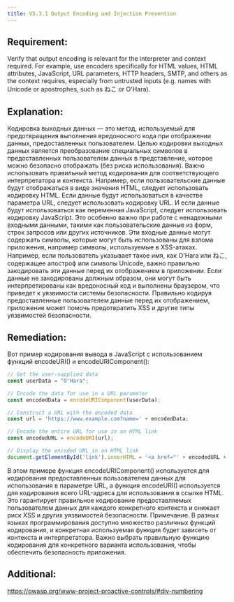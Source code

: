 ```yaml
---
title: V5.3.1 Output Encoding and Injection Prevention
---
```




## Requirement:

Verify that output encoding is relevant for the interpreter and context required. For example, use encoders specifically for HTML values, HTML attributes, JavaScript, URL parameters, HTTP headers, SMTP, and others as the context requires, especially from untrusted inputs (e.g. names with Unicode or apostrophes, such as ねこ or O'Hara).

## Explanation:

Кодировка выходных данных — это метод, используемый для предотвращения выполнения вредоносного кода при отображении данных, предоставленных пользователем. Целью кодировки выходных данных является преобразование специальных символов в предоставленных пользователем данных в представление, которое можно безопасно отображать (без риска использования). Важно использовать правильный метод кодирования для соответствующего интерпретатора и контекста. Например, если пользовательские данные будут отображаться в виде значения HTML, следует использовать кодировку HTML. Если данные будут использоваться в качестве параметра URL, следует использовать кодировку URL. И если данные будут использоваться как переменная JavaScript, следует использовать кодировку JavaScript. Это особенно важно при работе с ненадежными входными данными, такими как пользовательские данные из форм, строк запросов или других источников. Эти входные данные могут содержать символы, которые могут быть использованы для взлома приложения, например символы, используемые в XSS-атаках. Например, если пользователь указывает такое имя, как O'Hara или ねこ, содержащее апостроф или символы Unicode, важно правильно закодировать эти данные перед их отображением в приложении. Если данные не закодированы должным образом, они могут быть интерпретированы как вредоносный код и выполнены браузером, что приведет к уязвимости системы безопасности. Правильно кодируя предоставленные пользователем данные перед их отображением, приложение может помочь предотвратить XSS и другие типы уязвимостей безопасности.


## Remediation:

Вот пример кодирования вывода в JavaScript с использованием функций encodeURI() и encodeURIComponent():

```js
// Get the user-supplied data
const userData = "O'Hara";

// Encode the data for use in a URL parameter
const encodedData = encodeURIComponent(userData);

// Construct a URL with the encoded data
const url = 'https://www.example.com?name=' + encodedData;

// Encode the entire URL for use in an HTML link
const encodedURL = encodeURI(url);

// Display the encoded URL in an HTML link
document.getElementById('link').innerHTML = '<a href="' + encodedURL + '">' + userData + '</a>';


```


В этом примере функция encodeURIComponent() используется для кодирования предоставленных пользователем данных для использования в параметре URL, а функция encodeURI() используется для кодирования всего URL-адреса для использования в ссылке HTML. Это гарантирует правильное кодирование предоставляемых пользователем данных для каждого конкретного контекста и снижает риск XSS и других уязвимостей безопасности. Примечание. В разных языках программирования доступно множество различных функций кодирования, и конкретная используемая функция будет зависеть от контекста и интерпретатора. Важно выбрать правильную функцию кодирования для конкретного варианта использования, чтобы обеспечить безопасность приложения.

## Additional:

https://owasp.org/www-project-proactive-controls/#div-numbering



